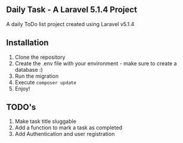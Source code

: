 ## Daily Task - A Laravel 5.1.4 Project

A daily ToDo list project created using Laravel v5.1.4

## Installation

1. Clone the repository
2. Create the .env file with your environment - make sure to create a database :)
3. Run the migration
4. Execute  `composer update`
4. Enjoy!


## TODO's

1. Make task title sluggable
2. Add a function to mark a task as completed
3. Add Authentication and user registration


